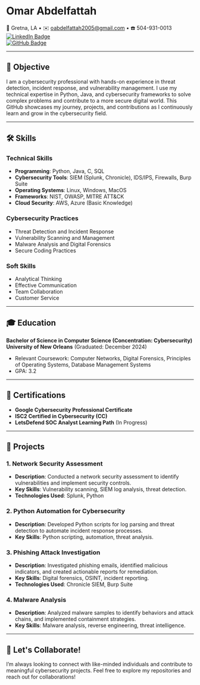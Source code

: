 # **Omar Abdelfattah**  
📍 Gretna, LA • ✉️ oabdelfattah2005@gmail.com • ☎️ 504-931-0013  
[![LinkedIn Badge](https://img.shields.io/badge/LinkedIn-Connect-blue?style=flat-square&logo=linkedin)](https://www.linkedin.com/in/omar-abdelfattah-93b1782b5)  
[![GitHub Badge](https://img.shields.io/badge/GitHub-Projects-lightgrey?style=flat-square&logo=github)](https://github.com/username)

---

## **🌟 Objective**  
I am a cybersecurity professional with hands-on experience in threat detection, incident response, and vulnerability management. I use my technical expertise in Python, Java, and cybersecurity frameworks to solve complex problems and contribute to a more secure digital world. This GitHub showcases my journey, projects, and contributions as I continuously learn and grow in the cybersecurity field.

---

## **🛠️ Skills**  
### **Technical Skills**  
- **Programming**: Python, Java, C, SQL  
- **Cybersecurity Tools**: SIEM (Splunk, Chronicle), IDS/IPS, Firewalls, Burp Suite  
- **Operating Systems**: Linux, Windows, MacOS  
- **Frameworks**: NIST, OWASP, MITRE ATT&CK  
- **Cloud Security**: AWS, Azure (Basic Knowledge)  

### **Cybersecurity Practices**  
- Threat Detection and Incident Response  
- Vulnerability Scanning and Management  
- Malware Analysis and Digital Forensics  
- Secure Coding Practices  

### **Soft Skills**  
- Analytical Thinking  
- Effective Communication  
- Team Collaboration  
- Customer Service  

---

## **🎓 Education**  
**Bachelor of Science in Computer Science (Concentration: Cybersecurity)**  
**University of New Orleans** (Graduated: December 2024)  
- Relevant Coursework: Computer Networks, Digital Forensics, Principles of Operating Systems, Database Management Systems  
- GPA: 3.2  

---

## **📜 Certifications**  
- **Google Cybersecurity Professional Certificate**  
- **ISC2 Certified in Cybersecurity (CC)**  
- **LetsDefend SOC Analyst Learning Path** (In Progress)  

---

## **📂 Projects**  

### **1. Network Security Assessment**  
- **Description**: Conducted a network security assessment to identify vulnerabilities and implement security controls.  
- **Key Skills**: Vulnerability scanning, SIEM log analysis, threat detection.  
- **Technologies Used**: Splunk, Python  

### **2. Python Automation for Cybersecurity**  
- **Description**: Developed Python scripts for log parsing and threat detection to automate incident response processes.  
- **Key Skills**: Python scripting, automation, threat analysis.  

### **3. Phishing Attack Investigation**  
- **Description**: Investigated phishing emails, identified malicious indicators, and created actionable reports for remediation.  
- **Key Skills**: Digital forensics, OSINT, incident reporting.  
- **Technologies Used**: Chronicle SIEM, Burp Suite  

### **4. Malware Analysis**  
- **Description**: Analyzed malware samples to identify behaviors and attack chains, and implemented containment strategies.  
- **Key Skills**: Malware analysis, reverse engineering, threat intelligence.  

---

## **🚀 Let's Collaborate!**  
I’m always looking to connect with like-minded individuals and contribute to meaningful cybersecurity projects. Feel free to explore my repositories and reach out for collaborations!  
